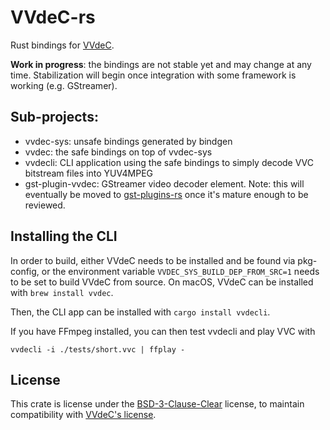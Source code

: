 # VVdeC-rs

Rust bindings for [VVdeC](https://github.com/fraunhoferhhi/vvdec).

**Work in progress**: the bindings are not stable yet and may change at any time. Stabilization will begin once integration with some framework is working (e.g. GStreamer).

## Sub-projects:
- vvdec-sys: unsafe bindings generated by bindgen
- vvdec: the safe bindings on top of vvdec-sys
- vvdecli: CLI application using the safe bindings to simply decode VVC bitstream files into YUV4MPEG
- gst-plugin-vvdec: GStreamer video decoder element. Note: this will eventually be moved to [gst-plugins-rs](https://gitlab.freedesktop.org/gstreamer/gst-plugins-rs) once it's mature enough to be reviewed.

## Installing the CLI

In order to build, either VVdeC needs to be installed and be found via pkg-config, or the environment variable `VVDEC_SYS_BUILD_DEP_FROM_SRC=1` needs to be set to build VVdeC from source. On macOS, VVdeC can be installed with `brew install vvdec`.

Then, the CLI app can be installed with `cargo install vvdecli`.

If you have FFmpeg installed, you can then test vvdecli and play VVC with
```
vvdecli -i ./tests/short.vvc | ffplay -
```

## License

This crate is license under the [BSD-3-Clause-Clear](./LICENSE.txt) license, to maintain compatibility with [VVdeC's license](https://github.com/fraunhoferhhi/vvdec/blob/master/LICENSE.txt).
